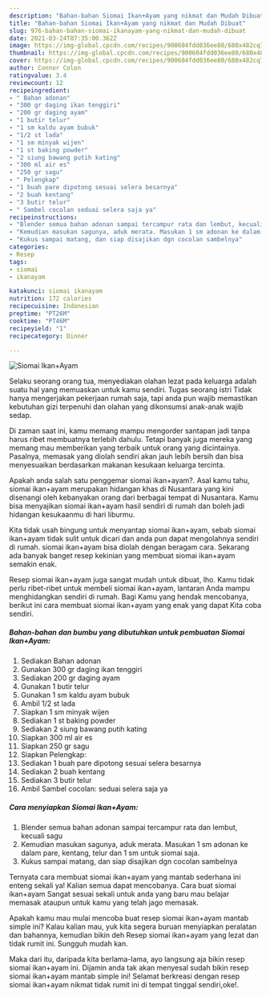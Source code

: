 ```yaml
---
description: "Bahan-bahan Siomai Ikan+Ayam yang nikmat dan Mudah Dibuat"
title: "Bahan-bahan Siomai Ikan+Ayam yang nikmat dan Mudah Dibuat"
slug: 976-bahan-bahan-siomai-ikanayam-yang-nikmat-dan-mudah-dibuat
date: 2021-03-24T07:35:00.362Z
image: https://img-global.cpcdn.com/recipes/900604fdd036ee80/680x482cq70/siomai-ikanayam-foto-resep-utama.jpg
thumbnail: https://img-global.cpcdn.com/recipes/900604fdd036ee80/680x482cq70/siomai-ikanayam-foto-resep-utama.jpg
cover: https://img-global.cpcdn.com/recipes/900604fdd036ee80/680x482cq70/siomai-ikanayam-foto-resep-utama.jpg
author: Connor Colon
ratingvalue: 3.4
reviewcount: 12
recipeingredient:
- " Bahan adonan"
- "300 gr daging ikan tenggiri"
- "200 gr daging ayam"
- "1 butir telur"
- "1 sm kaldu ayam bubuk"
- "1/2 st lada"
- "1 sm minyak wijen"
- "1 st baking powder"
- "2 siung bawang putih kating"
- "300 ml air es"
- "250 gr sagu"
- " Pelengkap"
- "1 buah pare dipotong sesuai selera besarnya"
- "2 buah kentang"
- "3 butir telur"
- " Sambel cocolan seduai selera saja ya"
recipeinstructions:
- "Blender semua bahan adonan sampai tercampur rata dan lembut, kecuali sagu"
- "Kemudian masukan sagunya, aduk merata. Masukan 1 sm adonan ke dalam pare, kentang, telur dan 1 sm untuk siomai saja."
- "Kukus sampai matang, dan siap disajikan dgn cocolan sambelnya"
categories:
- Resep
tags:
- siomai
- ikanayam

katakunci: siomai ikanayam 
nutrition: 172 calories
recipecuisine: Indonesian
preptime: "PT26M"
cooktime: "PT46M"
recipeyield: "1"
recipecategory: Dinner

---
```



![Siomai Ikan+Ayam](https://img-global.cpcdn.com/recipes/900604fdd036ee80/680x482cq70/siomai-ikanayam-foto-resep-utama.jpg)

Selaku seorang orang tua, menyediakan olahan lezat pada keluarga adalah suatu hal yang memuaskan untuk kamu sendiri. Tugas seorang istri Tidak hanya mengerjakan pekerjaan rumah saja, tapi anda pun wajib memastikan kebutuhan gizi terpenuhi dan olahan yang dikonsumsi anak-anak wajib sedap.

Di zaman  saat ini, kamu memang mampu mengorder santapan jadi tanpa harus ribet membuatnya terlebih dahulu. Tetapi banyak juga mereka yang memang mau memberikan yang terbaik untuk orang yang dicintainya. Pasalnya, memasak yang diolah sendiri akan jauh lebih bersih dan bisa menyesuaikan berdasarkan makanan kesukaan keluarga tercinta. 



Apakah anda salah satu penggemar siomai ikan+ayam?. Asal kamu tahu, siomai ikan+ayam merupakan hidangan khas di Nusantara yang kini disenangi oleh kebanyakan orang dari berbagai tempat di Nusantara. Kamu bisa menyajikan siomai ikan+ayam hasil sendiri di rumah dan boleh jadi hidangan kesukaanmu di hari liburmu.

Kita tidak usah bingung untuk menyantap siomai ikan+ayam, sebab siomai ikan+ayam tidak sulit untuk dicari dan anda pun dapat mengolahnya sendiri di rumah. siomai ikan+ayam bisa diolah dengan beragam cara. Sekarang ada banyak banget resep kekinian yang membuat siomai ikan+ayam semakin enak.

Resep siomai ikan+ayam juga sangat mudah untuk dibuat, lho. Kamu tidak perlu ribet-ribet untuk membeli siomai ikan+ayam, lantaran Anda mampu menghidangkan sendiri di rumah. Bagi Kamu yang hendak mencobanya, berikut ini cara membuat siomai ikan+ayam yang enak yang dapat Kita coba sendiri.

<!--inarticleads1-->

##### Bahan-bahan dan bumbu yang dibutuhkan untuk pembuatan Siomai Ikan+Ayam:

1. Sediakan  Bahan adonan
1. Gunakan 300 gr daging ikan tenggiri
1. Sediakan 200 gr daging ayam
1. Gunakan 1 butir telur
1. Gunakan 1 sm kaldu ayam bubuk
1. Ambil 1/2 st lada
1. Siapkan 1 sm minyak wijen
1. Sediakan 1 st baking powder
1. Sediakan 2 siung bawang putih kating
1. Siapkan 300 ml air es
1. Siapkan 250 gr sagu
1. Siapkan  Pelengkap:
1. Sediakan 1 buah pare dipotong sesuai selera besarnya
1. Sediakan 2 buah kentang
1. Sediakan 3 butir telur
1. Ambil  Sambel cocolan: seduai selera saja ya




<!--inarticleads2-->

##### Cara menyiapkan Siomai Ikan+Ayam:

1. Blender semua bahan adonan sampai tercampur rata dan lembut, kecuali sagu
1. Kemudian masukan sagunya, aduk merata. Masukan 1 sm adonan ke dalam pare, kentang, telur dan 1 sm untuk siomai saja.
1. Kukus sampai matang, dan siap disajikan dgn cocolan sambelnya




Ternyata cara membuat siomai ikan+ayam yang mantab sederhana ini enteng sekali ya! Kalian semua dapat mencobanya. Cara buat siomai ikan+ayam Sangat sesuai sekali untuk anda yang baru mau belajar memasak ataupun untuk kamu yang telah jago memasak.

Apakah kamu mau mulai mencoba buat resep siomai ikan+ayam mantab simple ini? Kalau kalian mau, yuk kita segera buruan menyiapkan peralatan dan bahannya, kemudian bikin deh Resep siomai ikan+ayam yang lezat dan tidak rumit ini. Sungguh mudah kan. 

Maka dari itu, daripada kita berlama-lama, ayo langsung aja bikin resep siomai ikan+ayam ini. Dijamin anda tak akan menyesal sudah bikin resep siomai ikan+ayam mantab simple ini! Selamat berkreasi dengan resep siomai ikan+ayam nikmat tidak rumit ini di tempat tinggal sendiri,oke!.

